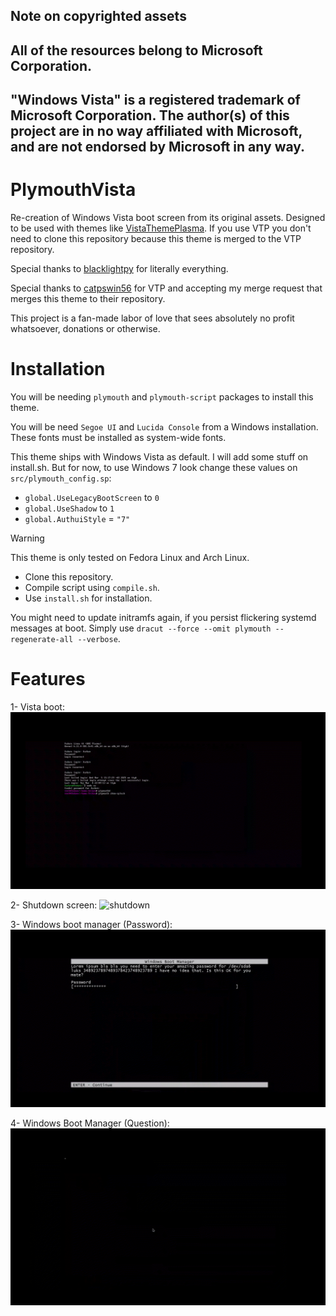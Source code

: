 ## Note on copyrighted assets
## All of the resources belong to Microsoft Corporation.
## "Windows Vista" is a registered trademark of Microsoft Corporation. The author(s) of this project are in no way affiliated with Microsoft, and are not endorsed by Microsoft in any way.

# PlymouthVista
Re-creation of Windows Vista boot screen from its original assets. Designed to be used with themes like [VistaThemePlasma](https://gitgud.io/catpswin56/vistathemeplasma). If you use VTP you don't need to clone this repository because this theme is merged to the VTP repository.

Special thanks to [blacklightpy](https://github.com/blacklightpy) for literally everything.

Special thanks to [catpswin56](https://gitgud.io/catpswin56/vistathemeplasma) for VTP and accepting my merge request that merges this theme to their repository.

This project is a fan-made labor of love that sees absolutely no profit whatsoever, donations or otherwise.

# Installation

You will be needing `plymouth` and `plymouth-script` packages to install this theme.

You will be need `Segoe UI` and `Lucida Console` from a Windows installation. These fonts must be installed as system-wide fonts.

This theme ships with Windows Vista as default. I will add some stuff on install.sh. But for now, to use Windows 7 look change these values on `src/plymouth_config.sp`:
- `global.UseLegacyBootScreen` to `0`
- `global.UseShadow` to `1`
- `global.AuthuiStyle` = `"7"`


> [!WARNING]
> This theme is only tested on Fedora Linux and Arch Linux.

- Clone this repository.
- Compile script using `compile.sh`.
- Use `install.sh` for installation.

You might need to update initramfs again, if you persist flickering systemd messages at boot. Simply use `dracut --force --omit plymouth --regenerate-all --verbose`.

# Features

1- Vista boot:
![boot](screenshots/boot.gif)

2- Shutdown screen:
![shutdown](screenshots/shutdown.gif)

3- Windows boot manager (Password):
![password](screenshots/password.gif)

4- Windows Boot Manager (Question):
![question](screenshots/question.gif)